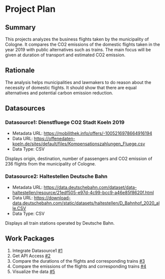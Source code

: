 # Project Plan

## Summary

This projects analyzes the business flights taken by the municipality of Cologne. It compares the CO2 emissions of the domestic flights taken in the year 2019 with public alternatives such as trains. The main focus will be given at duration of transport and estimated CO2 emission. 

## Rationale

The analysis helps municipalities and lawmakers to do reason about the necessity of domestic flights. It should show that there are equal alternatives and potential carbon emission reduction. 

## Datasources

### Datasource1: Dienstfluege CO2 Stadt Koeln 2019
* Metadata URL: https://mobilithek.info/offers/-1005216978664916194
* Data URL: https://offenedaten-koeln.de/sites/default/files/Kompensationszahlungen_Fluege.csv
* Data Type: CSV

Displays origin, destination, number of passengers and CO2 emission of 236 flights from the municipality of Cologne.

### Datasource2: Haltestellen Deutsche Bahn
* Metadata URL: https://data.deutschebahn.com/dataset/data-haltestellen/resource/21edf505-e97d-4c99-bcc9-a46e85f8620f.html
* Data URL: https://download-data.deutschebahn.com/static/datasets/haltestellen/D_Bahnhof_2020_alle.CSV
* Data Type: CSV

Displays all train stations operated by Deutsche Bahn. 

## Work Packages

1. Integrate Datasource1 [#1][i1]
2. Get API Access [#2][i2]
3. Compare the durations of the flights and corresponding trains [#3][i3]
4. Compare the emissions of the flights and corresponding trains [#4][i4]
5. Visualize the data [#5][i5]


[i1]: https://github.com/stefandnfr/2023-amse/issues/1
[i2]: https://github.com/stefandnfr/2023-amse/issues/2
[i3]: https://github.com/stefandnfr/2023-amse/issues/3
[i4]: https://github.com/stefandnfr/2023-amse/issues/4
[i5]: https://github.com/stefandnfr/2023-amse/issues/5